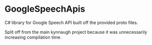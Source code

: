 # GoogleSpeechApis
C# library for Google Speech API built off the provided proto files.

Split off from the main kynnaugh project because it was unnecessarily increasing compilation time.
